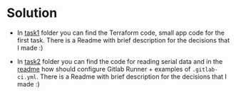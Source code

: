 # Solution

* In [task1](./task1/) folder you can find the Terraform code, small app code for the first task. There is a Readme with brief description for the decisions that I made :)

* In [task2](./task2/) folder you can find the code for reading serial data and in the [readme](./task2/README.md) how should configure Gitlab Runner + examples of `.gitlab-ci.yml`. There is a Readme with brief description for the decisions that I made :)